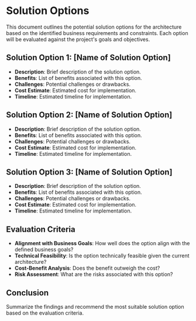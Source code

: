 # Solution Options

This document outlines the potential solution options for the architecture based on the identified business requirements and constraints. Each option will be evaluated against the project's goals and objectives.

## Solution Option 1: [Name of Solution Option]
- **Description**: Brief description of the solution option.
- **Benefits**: List of benefits associated with this option.
- **Challenges**: Potential challenges or drawbacks.
- **Cost Estimate**: Estimated cost for implementation.
- **Timeline**: Estimated timeline for implementation.

## Solution Option 2: [Name of Solution Option]
- **Description**: Brief description of the solution option.
- **Benefits**: List of benefits associated with this option.
- **Challenges**: Potential challenges or drawbacks.
- **Cost Estimate**: Estimated cost for implementation.
- **Timeline**: Estimated timeline for implementation.

## Solution Option 3: [Name of Solution Option]
- **Description**: Brief description of the solution option.
- **Benefits**: List of benefits associated with this option.
- **Challenges**: Potential challenges or drawbacks.
- **Cost Estimate**: Estimated cost for implementation.
- **Timeline**: Estimated timeline for implementation.

## Evaluation Criteria
- **Alignment with Business Goals**: How well does the option align with the defined business goals?
- **Technical Feasibility**: Is the option technically feasible given the current architecture?
- **Cost-Benefit Analysis**: Does the benefit outweigh the cost?
- **Risk Assessment**: What are the risks associated with this option?

## Conclusion
Summarize the findings and recommend the most suitable solution option based on the evaluation criteria.